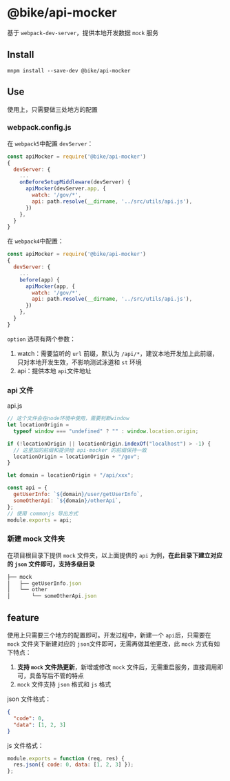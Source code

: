 # @bike/api-mocker

基于 `webpack-dev-server`，提供本地开发数据 `mock` 服务

## Install

```shell
mnpm install --save-dev @bike/api-mocker
```

## Use

使用上，只需要做三处地方的配置

### webpack.config.js

在 `webpack5`中配置 `devServer`：

```js
const apiMocker = require('@bike/api-mocker')
{
  devServer: {
    ...
    onBeforeSetupMiddleware(devServer) {
      apiMocker(devServer.app, {
        watch: '/gov/*',
        api: path.resolve(__dirname, '../src/utils/api.js'),
      })
    },
  }
}
```

在 `webpack4`中配置：

```js
const apiMocker = require('@bike/api-mocker')
{
  devServer: {
    ...
    before(app) {
      apiMocker(app, {
        watch: '/gov/*',
        api: path.resolve(__dirname, '../src/utils/api.js'),
      })
    },
  }
}
```

`option` 选项有两个参数：

1. watch：需要监听的 `url` 前缀，默认为 `/api/*`，建议本地开发加上此前缀，只对本地开发生效，不影响测试泳道和 `st` 环境
2. api：提供本地 `api`文件地址

### api 文件

api.js

```js
// 这个文件会在node环境中使用，需要判断window
let locationOrigin =
  typeof window === "undefined" ? "" : window.location.origin;

if (!locationOrigin || locationOrigin.indexOf("localhost") > -1) {
  // 这里加的前缀和提供给 api-mocker 的前缀保持一致
  locationOrigin = locationOrigin + "/gov";
}

let domain = locationOrigin + "/api/xxx";

const api = {
  getUserInfo: `${domain}/user/getUserInfo`,
  someOtherApi: `${domain}/otherApi`,
};
// 使用 commonjs 导出方式
module.exports = api;
```

### 新建 mock 文件夹

在项目根目录下提供 `mock` 文件夹，以上面提供的 `api` 为例，**在此目录下建立对应的 `json` 文件即可，支持多级目录**

```js
├── mock
│   ├── getUserInfo.json
│   └── other
│       └── someOtherApi.json

```

## feature

使用上只需要三个地方的配置即可。开发过程中，新建一个 `api`后，只需要在 `mock` 文件夹下新建对应的 `json`文件即可，无需再做其他更改，此 `mock` 方式有如下特点：

1. **支持 `mock` 文件热更新**，新增或修改 `mock` 文件后，无需重启服务，直接调用即可，具备写后不管的特点
2. `mock` 文件支持 `json` 格式和 `js` 格式

json 文件格式：

```json
{
  "code": 0,
  "data": [1, 2, 3]
}
```

js 文件格式：

```js
module.exports = function (req, res) {
  res.json({ code: 0, data: [1, 2, 3] });
};
```
